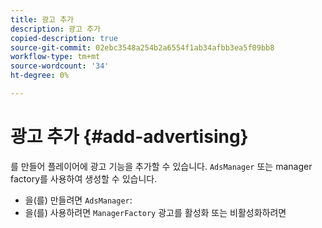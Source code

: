 ```yaml
---
title: 광고 추가
description: 광고 추가
copied-description: true
source-git-commit: 02ebc3548a254b2a6554f1ab34afbb3ea5f09bb8
workflow-type: tm+mt
source-wordcount: '34'
ht-degree: 0%

---
```


# 광고 추가 {#add-advertising}

를 만들어 플레이어에 광고 기능을 추가할 수 있습니다. `AdsManager` 또는 manager factory를 사용하여 생성할 수 있습니다.

* 을(를) 만들려면 `AdsManager`:
* 을(를) 사용하려면 `ManagerFactory` 광고를 활성화 또는 비활성화하려면
